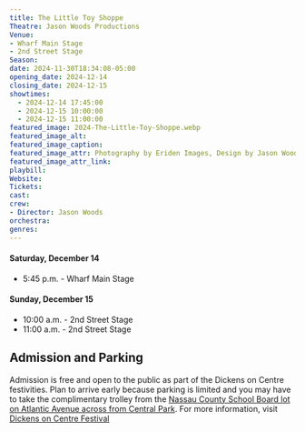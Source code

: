 ```yaml
---
title: The Little Toy Shoppe
Theatre: Jason Woods Productions
Venue: 
- Wharf Main Stage
- 2nd Street Stage
Season: 
date: 2024-11-30T18:34:08-05:00
opening_date: 2024-12-14
closing_date: 2024-12-15
showtimes:
  - 2024-12-14 17:45:00
  - 2024-12-15 10:00:00
  - 2024-12-15 11:00:00
featured_image: 2024-The-Little-Toy-Shoppe.webp
featured_image_alt: 
featured_image_caption: 
featured_image_attr: Photography by Eriden Images, Design by Jason Woods
featured_image_attr_link: 
playbill:
Website: 
Tickets: 
cast:
crew:
- Director: Jason Woods
orchestra:
genres: 
---
```

#### Saturday, December 14
- 5:45 p.m. - Wharf Main Stage

#### Sunday, December 15
- 10:00 a.m. - 2nd Street Stage
- 11:00 a.m. - 2nd Street Stage

## Admission and Parking
Admission is free and open to the public as part of the Dickens on Centre festivities. Plan to arrive early because parking is limited and you may have to take the complimentary trolley from the [Nassau County School Board lot on Atlantic Avenue across from Central Park](https://maps.app.goo.gl/hxXKgKmH32gnr92E8). For more information, visit [Dickens on Centre Festival](https://www.ameliaisland.com/dickens-on-centre/)
